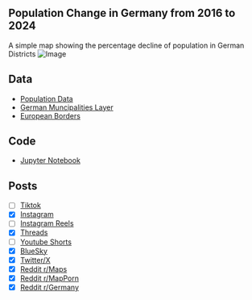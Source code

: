 ## Population Change in Germany from 2016 to 2024
A simple map showing the percentage decline of population in German Districts
![Image](https://drive.google.com/uc?export=view&id=1U-mGri4vKa_BgL-kAqdjavcue3xFmXuP)

## Data
* [Population Data](https://www-genesis.destatis.de/datenbank/online/statistic/12411/table/12411-0015/chart/map/table-toolbar)
* [German Muncipalities Layer](https://data.opendatasoft.com/explore/dataset/georef-germany-kreis%40public/export/?flg=en-us&disjunctive.krs_name&disjunctive.lan_code&disjunctive.lan_name&disjunctive.krs_code&disjunctive.krs_name_short)
* [European Borders](https://ec.europa.eu/eurostat/web/gisco/geodata/administrative-units/countries)

## Code
* [Jupyter Notebook](FormatData.ipynb)

## Posts
- [ ] [Tiktok]()
- [x] [Instagram](https://www.instagram.com/p/DOoRgo9CTa9/)
- [ ] [Instagram Reels]()
- [x] [Threads](https://www.threads.com/@vinemapper/post/DOoRhG0iQu7)
- [ ] [Youtube Shorts]()
- [x] [BlueSky](https://bsky.app/profile/vinemapper.bsky.social/post/3lyv7eqnjxs2v)
- [x] [Twitter/X](https://x.com/VineMapper/status/1967623678029648130)
- [x] [Reddit r/Maps](https://www.reddit.com/r/Maps/comments/1nhq9zt/percent_population_change_by_german_district/)
- [x] [Reddit r/MapPorn](https://www.reddit.com/r/MapPorn/comments/1nhqa1w/percent_population_change_by_german_district/)
- [x] [Reddit r/Germany](https://www.reddit.com/r/germany/comments/1nhqd0j/percent_population_change_by_german_district/)
